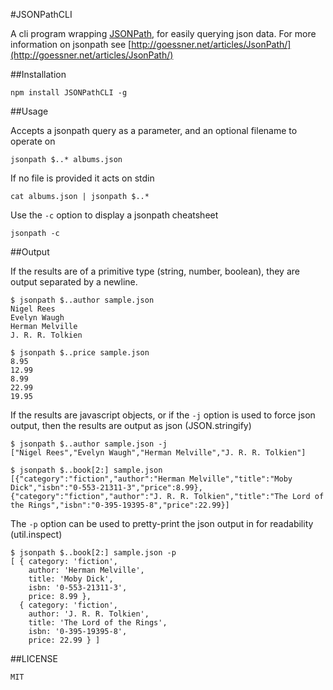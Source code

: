 #JSONPathCLI

A cli program wrapping [JSONPath](https://github.com/s3u/JSONPath), for easily querying json data. For more information on jsonpath see [http://goessner.net/articles/JsonPath/](http://goessner.net/articles/JsonPath/)

##Installation

    npm install JSONPathCLI -g

##Usage

Accepts a jsonpath query as a parameter, and an optional filename to operate on

    jsonpath $..* albums.json

If no file is provided it acts on stdin

    cat albums.json | jsonpath $..*

Use the ````-c```` option to display a jsonpath cheatsheet

    jsonpath -c

##Output

If the results are of a primitive type (string, number, boolean), they are output separated by a newline.

    $ jsonpath $..author sample.json 
    Nigel Rees
    Evelyn Waugh
    Herman Melville
    J. R. R. Tolkien

    $ jsonpath $..price sample.json 
    8.95
    12.99
    8.99
    22.99
    19.95

If the results are javascript objects, or if the ````-j```` option is used to force json output, then the results are output as json (JSON.stringify)

    $ jsonpath $..author sample.json -j
    ["Nigel Rees","Evelyn Waugh","Herman Melville","J. R. R. Tolkien"]

    $ jsonpath $..book[2:] sample.json
    [{"category":"fiction","author":"Herman Melville","title":"Moby Dick","isbn":"0-553-21311-3","price":8.99},{"category":"fiction","author":"J. R. R. Tolkien","title":"The Lord of the Rings","isbn":"0-395-19395-8","price":22.99}]

The ````-p```` option can be used to pretty-print the json output in for readability (util.inspect)

    $ jsonpath $..book[2:] sample.json -p
    [ { category: 'fiction',
        author: 'Herman Melville',
        title: 'Moby Dick',
        isbn: '0-553-21311-3',
        price: 8.99 },
      { category: 'fiction',
        author: 'J. R. R. Tolkien',
        title: 'The Lord of the Rings',
        isbn: '0-395-19395-8',
        price: 22.99 } ]


##LICENSE

    MIT
